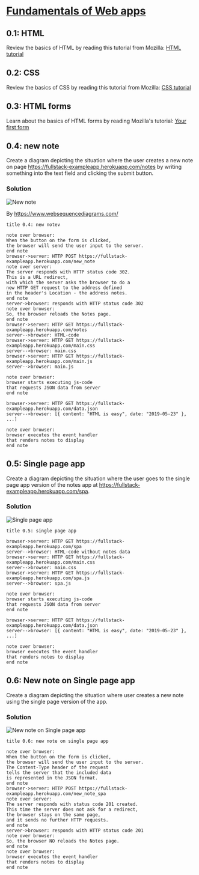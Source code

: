 # [Fundamentals of Web apps](https://fullstackopen.com/en/part0/fundamentals_of_web_apps)

## 0.1: HTML

Review the basics of HTML by reading this tutorial from Mozilla: [HTML tutorial](https://developer.mozilla.org/en-US/docs/Learn/Getting_started_with_the_web/HTML_basics)

## 0.2: CSS

Review the basics of CSS by reading this tutorial from Mozilla: [CSS tutorial](https://developer.mozilla.org/en-US/docs/Learn/Getting_started_with_the_web/CSS_basics)

## 0.3: HTML forms

Learn about the basics of HTML forms by reading Mozilla's tutorial: [Your first form](https://developer.mozilla.org/en-US/docs/Learn/Forms/Your_first_form)

## 0.4: new note

Create a diagram depicting the situation where the user creates a new note on page https://fullstack-exampleapp.herokuapp.com/notes by writing something into the text field and clicking the submit button.

### Solution

![New note](newnote.png)

By https://www.websequencediagrams.com/

```
title 0.4: new notev

note over browser:
When the button on the form is clicked,
the browser will send the user input to the server.
end note
browser->server: HTTP POST https://fullstack-exampleapp.herokuapp.com/new_note
note over server:
The server responds with HTTP status code 302.
This is a URL redirect,
with which the server asks the browser to do a
new HTTP GET request to the address defined
in the header's Location - the address notes.
end note
server->browser: responds with HTTP status code 302
note over browser:
So, the browser reloads the Notes page.
end note
browser->server: HTTP GET https://fullstack-exampleapp.herokuapp.com/notes
server-->browser: HTML-code
browser->server: HTTP GET https://fullstack-exampleapp.herokuapp.com/main.css
server-->browser: main.css
browser->server: HTTP GET https://fullstack-exampleapp.herokuapp.com/main.js
server-->browser: main.js

note over browser:
browser starts executing js-code
that requests JSON data from server
end note

browser->server: HTTP GET https://fullstack-exampleapp.herokuapp.com/data.json
server-->browser: [{ content: "HTML is easy", date: "2019-05-23" }, ...]

note over browser:
browser executes the event handler
that renders notes to display
end note
```

## 0.5: Single page app

Create a diagram depicting the situation where the user goes to the single page app version of the notes app at https://fullstack-exampleapp.herokuapp.com/spa.

### Solution

![Single page app](spa.png)

```
title 0.5: single page app

browser->server: HTTP GET https://fullstack-exampleapp.herokuapp.com/spa
server-->browser: HTML-code without notes data
browser->server: HTTP GET https://fullstack-exampleapp.herokuapp.com/main.css
server-->browser: main.css
browser->server: HTTP GET https://fullstack-exampleapp.herokuapp.com/spa.js
server-->browser: spa.js

note over browser:
browser starts executing js-code
that requests JSON data from server
end note

browser->server: HTTP GET https://fullstack-exampleapp.herokuapp.com/data.json
server-->browser: [{ content: "HTML is easy", date: "2019-05-23" }, ...]

note over browser:
browser executes the event handler
that renders notes to display
end note
```

## 0.6: New note on Single page app

Create a diagram depicting the situation where user creates a new note using the single page version of the app.

### Solution

![New note on Single page app](newnote-spa.png)

```
title 0.6: new note on single page app

note over browser:
When the button on the form is clicked,
the browser will send the user input to the server.
The Content-Type header of the request
tells the server that the included data
is represented in the JSON format.
end note
browser->server: HTTP POST https://fullstack-exampleapp.herokuapp.com/new_note_spa
note over server:
The server responds with status code 201 created.
This time the server does not ask for a redirect,
the browser stays on the same page,
and it sends no further HTTP requests.
end note
server->browser: responds with HTTP status code 201
note over browser:
So, the browser NO reloads the Notes page.
end note
note over browser:
browser executes the event handler
that renders notes to display
end note
```
